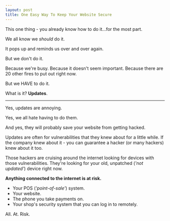 ```yaml
---
layout: post
title: One Easy Way To Keep Your Website Secure
---
```


This one thing - you already know how to do it...for the most part.

We all know we _should_ do it.

It pops up and reminds us over and over again.

But we don't do it.

Because we're busy. Because it doesn't seem important. Because there are 20 other fires to put out right now.

But we HAVE to do it.

What is it? __Updates__.

---

Yes, updates are annoying.

Yes, we all hate having to do them.

And yes, they will probably save your website from getting hacked.

Updates are often for vulnerabilities that they knew about for a little while. If the company knew about it - you can guarantee a hacker (or many hackers) knew about it too.

Those hackers are cruising around the internet looking for devices with those vulnerabilities. They're looking for your old, unpatched (_'not updated'_) device right now.

__Anything connected to the internet is at risk.__
- Your POS (_'point-of-sale'_) system.
- Your website.
- The phone you take payments on.
- Your shop's security system that you can log in to remotely.

All. At. Risk.
